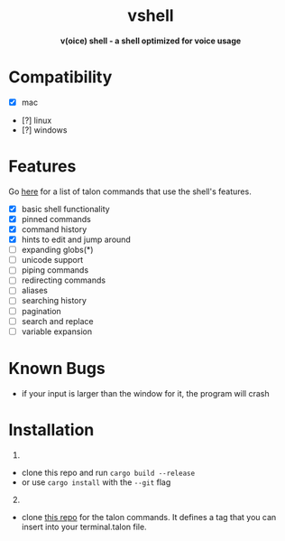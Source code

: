 <div align="center">
  <h1>vshell</h1>

  <p>
    <strong>v(oice) shell - a shell optimized for voice usage</strong>
  </p>
</div>

# Compatibility
-  [x] mac
-  [?] linux 
-  [?] windows
  
# Features
Go [here](https://github.com/paul-schaaf/vshell-commands) for a list of talon commands that use the shell's features.

- [x] basic shell functionality
- [x] pinned commands
- [x] command history
- [x] hints to edit and jump around
- [ ] expanding globs(*)
- [ ] unicode support
- [ ] piping commands
- [ ] redirecting commands
- [ ] aliases
- [ ] searching history
- [ ] pagination
- [ ] search and replace
- [ ] variable expansion

# Known Bugs
  - if your input is larger than the window for it, the program will crash

# Installation

1.
- clone this repo and run `cargo build --release`
- or use `cargo install` with the `--git` flag

2.
- clone [this repo](https://github.com/paul-schaaf/vshell-commands) for the talon commands. It defines a tag that you can insert into your terminal.talon file.
